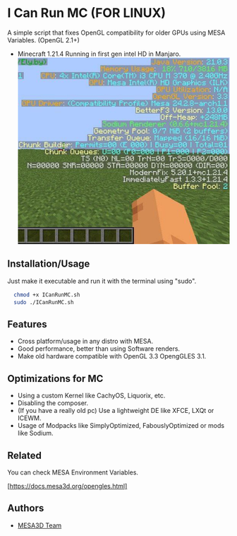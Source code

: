 
# I Can Run MC (FOR LINUX)
A simple script that fixes OpenGL compatibility for older GPUs using MESA Variables. (OpenGL 2.1+)


- Minecraft 1.21.4 Running in first gen intel HD in Manjaro.![usage](https://github.com/Negal75/ICanRunMC/blob/main/preview.jpg?raw=true)


## Installation/Usage
Just make it executable and run it with the terminal using "sudo".
```bash
  chmod +x ICanRunMC.sh
  sudo ./ICanRunMC.sh
```
    
## Features

- Cross platform/usage in any distro with MESA.
- Good performance, better than using Software renders.
- Make old hardware compatible with OpenGL 3.3 OpengGLES 3.1.


## Optimizations for MC

- Using a custom Kernel like CachyOS, Liquorix, etc.
- Disabling the composer.
- (If you have a really old pc) Use a lightweight DE like XFCE, LXQt or ICEWM.
- Usage of Modpacks like SimplyOptimized, FabouslyOptimized or mods like Sodium.


## Related

You can check MESA Environment Variables.

[https://docs.mesa3d.org/opengles.html]

## Authors

- [MESA3D Team](https://www.mesa3d.org/developers/)

